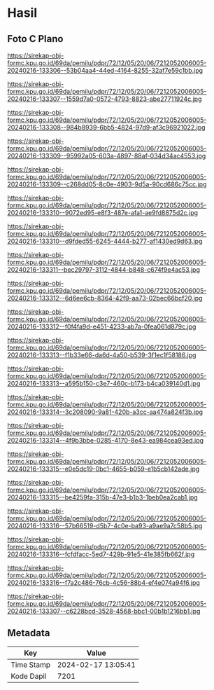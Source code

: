 # Hasil

## Foto C Plano

https://sirekap-obj-formc.kpu.go.id/69da/pemilu/pdpr/72/12/05/20/06/7212052006005-20240216-133306--53b04aa4-44ed-4164-8255-32af7e59c1bb.jpg

https://sirekap-obj-formc.kpu.go.id/69da/pemilu/pdpr/72/12/05/20/06/7212052006005-20240216-133307--1559d7a0-0572-4793-8823-abe27711924c.jpg

https://sirekap-obj-formc.kpu.go.id/69da/pemilu/pdpr/72/12/05/20/06/7212052006005-20240216-133308--984b8939-6bb5-4824-97d9-af3c96921022.jpg

https://sirekap-obj-formc.kpu.go.id/69da/pemilu/pdpr/72/12/05/20/06/7212052006005-20240216-133309--95992a05-603a-4897-88af-034d34ac4553.jpg

https://sirekap-obj-formc.kpu.go.id/69da/pemilu/pdpr/72/12/05/20/06/7212052006005-20240216-133309--c268dd05-8c0e-4903-9d5a-90cd686c75cc.jpg

https://sirekap-obj-formc.kpu.go.id/69da/pemilu/pdpr/72/12/05/20/06/7212052006005-20240216-133310--9072ed95-e8f3-487e-afa1-ae9fd8875d2c.jpg

https://sirekap-obj-formc.kpu.go.id/69da/pemilu/pdpr/72/12/05/20/06/7212052006005-20240216-133310--d9fded55-6245-4444-b277-af1430ed9d63.jpg

https://sirekap-obj-formc.kpu.go.id/69da/pemilu/pdpr/72/12/05/20/06/7212052006005-20240216-133311--bec29797-3112-4844-b848-c674f9e4ac53.jpg

https://sirekap-obj-formc.kpu.go.id/69da/pemilu/pdpr/72/12/05/20/06/7212052006005-20240216-133312--6d6ee6cb-8364-42f9-aa73-02bec66bcf20.jpg

https://sirekap-obj-formc.kpu.go.id/69da/pemilu/pdpr/72/12/05/20/06/7212052006005-20240216-133312--f0f4fa9d-e451-4233-ab7a-0fea061d879c.jpg

https://sirekap-obj-formc.kpu.go.id/69da/pemilu/pdpr/72/12/05/20/06/7212052006005-20240216-133313--f1b33e66-da6d-4a50-b539-3f1ec1f58186.jpg

https://sirekap-obj-formc.kpu.go.id/69da/pemilu/pdpr/72/12/05/20/06/7212052006005-20240216-133313--a595b150-c3e7-460c-b173-b4ca039140d1.jpg

https://sirekap-obj-formc.kpu.go.id/69da/pemilu/pdpr/72/12/05/20/06/7212052006005-20240216-133314--3c208090-9a81-420b-a3cc-aa474a824f3b.jpg

https://sirekap-obj-formc.kpu.go.id/69da/pemilu/pdpr/72/12/05/20/06/7212052006005-20240216-133314--4f9b3bbe-0285-4170-8e43-ea984cea93ed.jpg

https://sirekap-obj-formc.kpu.go.id/69da/pemilu/pdpr/72/12/05/20/06/7212052006005-20240216-133315--e0e5dc19-0bc1-4655-b059-e1b5cb142ade.jpg

https://sirekap-obj-formc.kpu.go.id/69da/pemilu/pdpr/72/12/05/20/06/7212052006005-20240216-133315--be4259fa-315b-47e3-b1b3-1beb0ea2cab1.jpg

https://sirekap-obj-formc.kpu.go.id/69da/pemilu/pdpr/72/12/05/20/06/7212052006005-20240216-133316--57b66519-d5b7-4c0e-ba93-a9ae9a7c58b5.jpg

https://sirekap-obj-formc.kpu.go.id/69da/pemilu/pdpr/72/12/05/20/06/7212052006005-20240216-133316--fcfdfacc-5ed7-429b-91e5-41e385fb662f.jpg

https://sirekap-obj-formc.kpu.go.id/69da/pemilu/pdpr/72/12/05/20/06/7212052006005-20240216-133316--f7a2c486-76cb-4c56-88b4-ef4e074a94f6.jpg

https://sirekap-obj-formc.kpu.go.id/69da/pemilu/pdpr/72/12/05/20/06/7212052006005-20240216-133307--c6228bcd-3528-4568-bbc1-00b1b1216bb1.jpg


## Metadata

| Key        | Value               |
| ---------- | ------------------- |
| Time Stamp | 2024-02-17 13:05:41 |
| Kode Dapil | 7201                |



